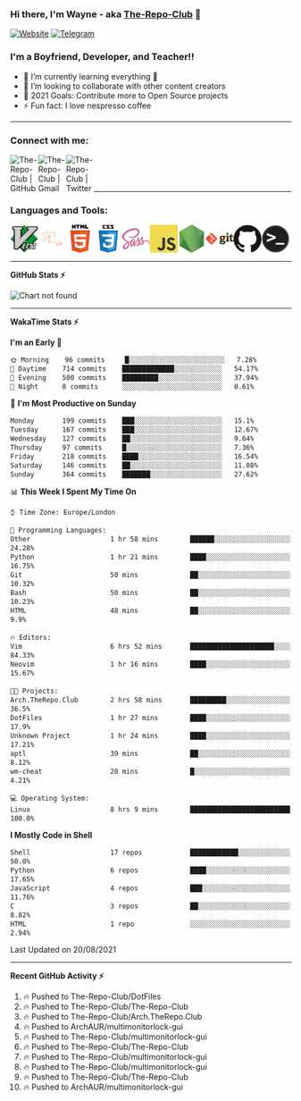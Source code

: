 ### Hi there, I'm Wayne - aka [The-Repo-Club][website] 👋

[![Website](https://img.shields.io/website?label=github.com/The-Repo-Club/&color=orange&style=flat-square&url=https://github.com/The-Repo-Club/)][website]
[![Telegram](https://img.shields.io/badge/Chat%20on-Telegram-orange.svg?color=orange&logo=telegram&style=flat-square)][telegram]

### I'm a Boyfriend, Developer, and Teacher!!

- 🌱 I’m currently learning everything 🤣
- 👯 I’m looking to collaborate with other content creators
- 🥅 2021 Goals: Contribute more to Open Source projects
- ⚡ Fun fact: I love nespresso coffee

---
### Connect with me:

[<img align="left" alt="The-Repo-Club | GitHub" width="50px" src="https://cdn.jsdelivr.net/npm/simple-icons@v3/icons/github.svg" />][website]
[<img align="left" alt="The-Repo-Club | Gmail" width="50px" src="https://cdn.jsdelivr.net/npm/simple-icons@v3/icons/gmail.svg" />][email]
[<img align="left" alt="The-Repo-Club | Twitter" width="50px" src="https://cdn.jsdelivr.net/npm/simple-icons@v3/icons/telegram.svg" />][telegram]

[website]: https://github.com/The-Repo-Club/
[email]: mailto:wayne6324@gmail.com
[telegram]: https://t.me/TheRepoClub

<br />
<br />
<br />

---
### Languages and Tools:

<img align="left" alt="Vim" width="50px" src="https://raw.githubusercontent.com/github/explore/80688e429a7d4ef2fca1e82350fe8e3517d3494d/topics/vim/vim.png" />
<img align="left" alt="Fish" width="50px" src="https://raw.githubusercontent.com/github/explore/80688e429a7d4ef2fca1e82350fe8e3517d3494d/topics/fish/fish.png" />
<img align="left" alt="HTML5" width="50px" src="https://raw.githubusercontent.com/github/explore/80688e429a7d4ef2fca1e82350fe8e3517d3494d/topics/html/html.png" />
<img align="left" alt="CSS3" width="50px" src="https://raw.githubusercontent.com/github/explore/80688e429a7d4ef2fca1e82350fe8e3517d3494d/topics/css/css.png" />
<img align="left" alt="Sass" width="50px" src="https://raw.githubusercontent.com/github/explore/80688e429a7d4ef2fca1e82350fe8e3517d3494d/topics/sass/sass.png" />
<img align="left" alt="JavaScript" width="50px" src="https://raw.githubusercontent.com/github/explore/80688e429a7d4ef2fca1e82350fe8e3517d3494d/topics/javascript/javascript.png" />
<img align="left" alt="Node.js" width="50px" src="https://raw.githubusercontent.com/github/explore/80688e429a7d4ef2fca1e82350fe8e3517d3494d/topics/nodejs/nodejs.png" />
<img align="left" alt="Git" width="50px" src="https://raw.githubusercontent.com/github/explore/80688e429a7d4ef2fca1e82350fe8e3517d3494d/topics/git/git.png" />
<img align="left" alt="GitHub" width="50px" src="https://raw.githubusercontent.com/github/explore/78df643247d429f6cc873026c0622819ad797942/topics/github/github.png" />
<img align="left" alt="Terminal" width="50px" src="https://raw.githubusercontent.com/github/explore/80688e429a7d4ef2fca1e82350fe8e3517d3494d/topics/terminal/terminal.png" />

<br />
<br />
<br />

---

**GitHub Stats ⚡**

![Chart not found](https://github-readme-stats.vercel.app/api?username=The-Repo-Club&theme=tokyonight&show_icons=true&count_private=true&hide_border=true&include_all_commits=true&custom_title=The-Repo-Club%27s+GitHub+Stats)


---

**WakaTime Stats ⚡**

<!--START_SECTION:waka-->
**I'm an Early 🐤** 

```text
🌞 Morning    96 commits     █░░░░░░░░░░░░░░░░░░░░░░░░   7.28% 
🌆 Daytime    714 commits    █████████████░░░░░░░░░░░░   54.17% 
🌃 Evening    500 commits    █████████░░░░░░░░░░░░░░░░   37.94% 
🌙 Night      8 commits      ░░░░░░░░░░░░░░░░░░░░░░░░░   0.61%

```
📅 **I'm Most Productive on Sunday** 

```text
Monday       199 commits    ███░░░░░░░░░░░░░░░░░░░░░░   15.1% 
Tuesday      167 commits    ███░░░░░░░░░░░░░░░░░░░░░░   12.67% 
Wednesday    127 commits    ██░░░░░░░░░░░░░░░░░░░░░░░   9.64% 
Thursday     97 commits     █░░░░░░░░░░░░░░░░░░░░░░░░   7.36% 
Friday       218 commits    ████░░░░░░░░░░░░░░░░░░░░░   16.54% 
Saturday     146 commits    ██░░░░░░░░░░░░░░░░░░░░░░░   11.08% 
Sunday       364 commits    ███████░░░░░░░░░░░░░░░░░░   27.62%

```


📊 **This Week I Spent My Time On** 

```text
⌚︎ Time Zone: Europe/London

💬 Programming Languages: 
Other                    1 hr 58 mins        ██████░░░░░░░░░░░░░░░░░░░   24.28% 
Python                   1 hr 21 mins        ████░░░░░░░░░░░░░░░░░░░░░   16.75% 
Git                      50 mins             ██░░░░░░░░░░░░░░░░░░░░░░░   10.32% 
Bash                     50 mins             ██░░░░░░░░░░░░░░░░░░░░░░░   10.23% 
HTML                     48 mins             ██░░░░░░░░░░░░░░░░░░░░░░░   9.9%

🔥 Editors: 
Vim                      6 hrs 52 mins       █████████████████████░░░░   84.33% 
Neovim                   1 hr 16 mins        ████░░░░░░░░░░░░░░░░░░░░░   15.67%

🐱‍💻 Projects: 
Arch.TheRepo.Club        2 hrs 58 mins       █████████░░░░░░░░░░░░░░░░   36.5% 
DotFiles                 1 hr 27 mins        ████░░░░░░░░░░░░░░░░░░░░░   17.9% 
Unknown Project          1 hr 24 mins        ████░░░░░░░░░░░░░░░░░░░░░   17.21% 
aptl                     39 mins             ██░░░░░░░░░░░░░░░░░░░░░░░   8.12% 
wm-cheat                 20 mins             █░░░░░░░░░░░░░░░░░░░░░░░░   4.21%

💻 Operating System: 
Linux                    8 hrs 9 mins        █████████████████████████   100.0%

```

**I Mostly Code in Shell** 

```text
Shell                    17 repos            ████████████░░░░░░░░░░░░░   50.0% 
Python                   6 repos             ████░░░░░░░░░░░░░░░░░░░░░   17.65% 
JavaScript               4 repos             ███░░░░░░░░░░░░░░░░░░░░░░   11.76% 
C                        3 repos             ██░░░░░░░░░░░░░░░░░░░░░░░   8.82% 
HTML                     1 repo              ░░░░░░░░░░░░░░░░░░░░░░░░░   2.94%

```



 Last Updated on 20/08/2021
<!--END_SECTION:waka-->

---

**Recent GitHub Activity :zap:**

<!--START_SECTION:activity-->
1. 🔥 Pushed to The-Repo-Club/DotFiles
2. 🔥 Pushed to The-Repo-Club/The-Repo-Club
3. 🔥 Pushed to The-Repo-Club/Arch.TheRepo.Club
4. 🔥 Pushed to ArchAUR/multimonitorlock-gui
5. 🔥 Pushed to The-Repo-Club/multimonitorlock-gui
6. 🔥 Pushed to The-Repo-Club/The-Repo-Club
7. 🔥 Pushed to The-Repo-Club/multimonitorlock-gui
8. 🔥 Pushed to The-Repo-Club/multimonitorlock-gui
9. 🔥 Pushed to The-Repo-Club/The-Repo-Club
10. 🔥 Pushed to ArchAUR/multimonitorlock-gui
<!--END_SECTION:activity-->